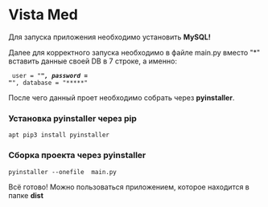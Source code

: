# Vista Med
Для запуска приложения необходимо установить <b>MySQL!</b>

Далее для корректного запуска необходимо в файле main.py вместо "*" вставить данные своей DB в 7 строке, а именно: 

<code> user = "*****", password = "*****", database = "*****" </code>

После чего данный проет необходимо собрать через <b>pyinstaller</b>.
<h3>Установка pyinstaller через pip</h3>
<code>apt pip3 install pyinstaller</code>
<h3>Сборка проекта через pyinstaller</h3>
<code>pyinstaller --onefile  main.py</code>

Всё готово! Можно пользоваться приложением, которое находится в папке <b>dist</b>

